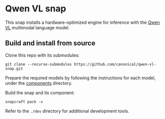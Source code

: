 # Qwen VL snap

This snap installs a hardware-optimized engine for inference with the [Qwen VL](https://github.com/QwenLM/Qwen-VL) multimodal language model.

## Build and install from source

Clone this repo with its submodules:
```shell
git clone --recurse-submodules https://github.com/canonical/qwen-vl-snap.git
```

Prepare the required models by following the instructions for each model, under the [components](./components) directory. 

Build the snap and its component:
```shell
snapcraft pack -v
```

Refer to the `./dev` directory for additional development tools.

